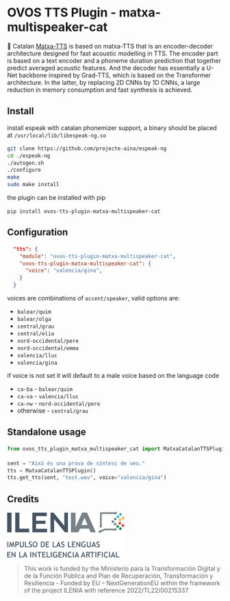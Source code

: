 # OVOS TTS Plugin - matxa-multispeaker-cat

🍵 Catalan [Matxa-TTS](https://huggingface.co/projecte-aina/matxa-tts-cat-multispeaker) is based on matxa-TTS that is an encoder-decoder architecture designed for fast acoustic modelling in TTS. The encoder part is based on a text encoder and a phoneme duration prediction that together predict averaged acoustic features. And the decoder has essentially a U-Net backbone inspired by Grad-TTS, which is based on the Transformer architecture. In the latter, by replacing 2D CNNs by 1D CNNs, a large reduction in memory consumption and fast synthesis is achieved.

## Install

install espeak with catalan phonemizer support, a binary should be placed at `/usr/local/lib/libespeak-ng.so`

```bash
git clone https://github.com/projecte-aina/espeak-ng
cd ./espeak-ng
./autogen.sh
./configure
make
sudo make install
```

the plugin can be installed with pip

`pip install ovos-tts-plugin-matxa-multispeaker-cat`

## Configuration

```json
  "tts": {
    "module": "ovos-tts-plugin-matxa-multispeaker-cat",
    "ovos-tts-plugin-matxa-multispeaker-cat": {
      "voice": "valencia/gina",
    }
  }
```
voices are combinations of `accent/speaker`, valid options are:
- `balear/quim`
- `balear/olga`
- `central/grau`
- `central/elia`
- `nord-occidental/pere`
- `nord-occidental/emma`
- `valencia/lluc`
- `valencia/gina`

if voice is not set it will default to a male voice based on the language code
- `ca-ba` - `balear/quim`
- `ca-va` - `valencia/lluc`
- `ca-nw` - `nord-occidental/pere`
- otherwise - `central/grau`

## Standalone usage

```python
from ovos_tts_plugin_matxa_multispeaker_cat import MatxaCatalanTTSPlugin

sent = "Això és una prova de síntesi de veu."
tts = MatxaCatalanTTSPlugin()
tts.get_tts(sent, "test.wav", voice="valencia/gina")
```


## Credits

![img.png](img.png)
> This work is funded by the Ministerio para la Transformación Digital y de la Función Pública and Plan de Recuperación, Transformación y Resiliencia - Funded by EU – NextGenerationEU within the framework of the project ILENIA with reference 2022/TL22/00215337
